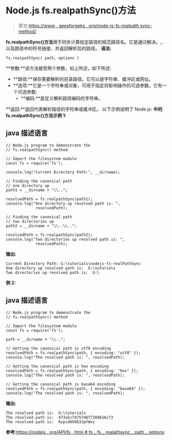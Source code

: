 # Node.js fs.realpathSync()方法

> 原文:[https://www . geesforgeks . org/node-js-fs-realpath sync-method/](https://www.geeksforgeeks.org/node-js-fs-realpathsync-method/)

**fs.realpathSync()方法**用于同步计算给定路径的规范路径名。它是通过解决。,..以及路径中的符号链接，并返回解析后的路径。
**语法:**

```
fs.realpathSync( path, options )
```

**参数:**该方法接受两个参数，如上所述，如下所述:

*   **路径:**保存需要解析的目录路径。它可以是字符串、缓冲区或网址。
*   **选项:**它是一个字符串或对象，可用于指定将影响操作的可选参数。它有一个可选参数:
    *   **编码:**是定义解析路径编码的字符串。

**返回:**返回代表解析路径的字符串或缓冲区。
以下示例说明了 Node.js:
**中的 **fs.realpathSync()方法**示例 1:**

## java 描述语言

```
// Node.js program to demonstrate the
// fs.realpathSync() method

// Import the filesystem module
const fs = require('fs');

console.log("Current Directory Path:", __dirname);

// Finding the canonical path
// one directory up
path1 = __dirname + "\\..";

resolvedPath = fs.realpathSync(path1);
console.log("One directory up resolved path is: ",
             resolvedPath);

// Finding the canonical path
// two directories up
path2 = __dirname + "\\..\\..";

resolvedPath = fs.realpathSync(path2);
console.log("Two directories up resolved path is: ",
             resolvedPath);
```

**输出:**

```
Current Directory Path: G:\tutorials\nodejs-fs-realPathSync
One directory up resolved path is:  G:\tutorials
Two directories up resolved path is:  G:\
```

**例 2:**

## java 描述语言

```
// Node.js program to demonstrate the
// fs.realpathSync() method

// Import the filesystem module
const fs = require('fs');

path = __dirname + "\\..";

// Getting the canonical path is utf8 encoding
resolvedPath = fs.realpathSync(path, { encoding: "utf8" });
console.log("The resolved path is: ", resolvedPath);

// Getting the canonical path is hex encoding
resolvedPath = fs.realpathSync(path, { encoding: "hex" });
console.log("The resolved path is: ", resolvedPath);

// Getting the canonical path is base64 encoding
resolvedPath = fs.realpathSync(path, { encoding: "base64" });
console.log("The resolved path is: ", resolvedPath);
```

**输出:**

```
The resolved path is:  G:\tutorials
The resolved path is:  473a5c7475746f7269616c73
The resolved path is:  RzpcdHV0b3JpYWxz
```

**参考:**[https://nodejs . org/API/fs . html # fs _ fs _ realathsync _ path _ options](https://nodejs.org/api/fs.html#fs_fs_realpathsync_path_options)